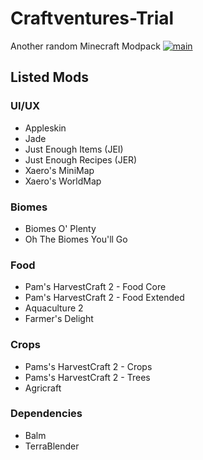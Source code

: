 # Craftventures-Trial
Another random Minecraft Modpack
[![main](https://github.com/Dokman/Craftventures-Trial/actions/workflows/main.yml/badge.svg)](https://github.com/Dokman/Craftventures-Trial/actions/workflows/main.yml)

## Listed Mods

### UI/UX
- Appleskin
- Jade
- Just Enough Items (JEI)
- Just Enough Recipes (JER)
- Xaero's MiniMap
- Xaero's WorldMap


### Biomes
- Biomes O' Plenty
- Oh The Biomes You'll Go

### Food
- Pam's HarvestCraft 2 - Food Core
- Pam's HarvestCraft 2 - Food Extended
- Aquaculture 2
- Farmer's Delight

### Crops
- Pams's HarvestCraft 2 - Crops
- Pams's HarvestCraft 2 - Trees
- Agricraft



### Dependencies
- Balm
- TerraBlender
